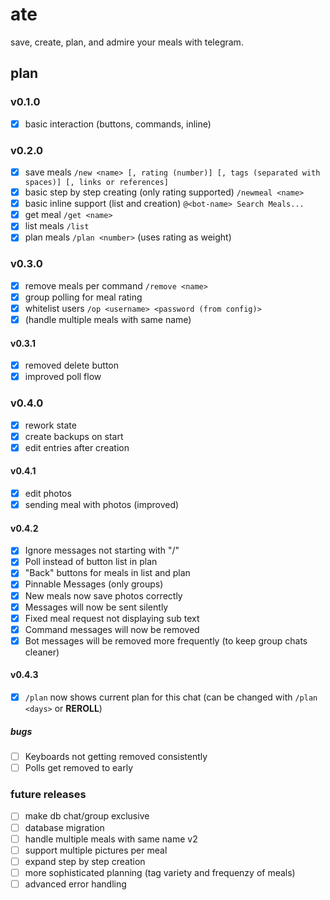 # ate

save, create, plan, and admire your meals with telegram.

## plan

### v0.1.0

- [X] basic interaction (buttons, commands, inline)

### v0.2.0

- [X] save meals `/new <name> [, rating (number)] [, tags (separated with spaces)] [, links or references]`
- [X] basic step by step creating (only rating supported) `/newmeal <name>`
- [X] basic inline support (list and creation) `@<bot-name> Search Meals...`
- [X] get meal `/get <name>`
- [X] list meals `/list`
- [X] plan meals `/plan <number>` (uses rating as weight)

### v0.3.0

- [X] remove meals per command `/remove <name>`
- [X] group polling for meal rating
- [X] whitelist users `/op <username> <password (from config)>`
- [X] (handle multiple meals with same name)

#### v0.3.1

- [X] removed delete button
- [X] improved poll flow

### v0.4.0

- [X] rework state
- [X] create backups on start
- [X] edit entries after creation

#### v0.4.1

- [X] edit photos
- [X] sending meal with photos (improved)

#### v0.4.2

- [X] Ignore messages not starting with "/"
- [X] Poll instead of button list in plan
- [X] "Back" buttons for meals in list and plan
- [X] Pinnable Messages (only groups)
- [X] New meals now save photos correctly
- [X] Messages will now be sent silently
- [X] Fixed meal request not displaying sub text
- [X] Command messages will now be removed
- [X] Bot messages will be removed more frequently (to keep group chats cleaner)

#### v0.4.3

- [X] `/plan` now shows current plan for this chat (can be changed with `/plan <days>` or **REROLL**)

##### bugs

- [ ] Keyboards not getting removed consistently
- [ ] Polls get removed to early

### future releases

- [ ] make db chat/group exclusive
- [ ] database migration
- [ ] handle multiple meals with same name v2
- [ ] support multiple pictures per meal
- [ ] expand step by step creation
- [ ] more sophisticated planning (tag variety and frequenzy of meals)
- [ ] advanced error handling
